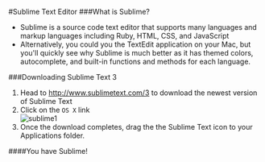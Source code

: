 #Sublime Text Editor 
###What is Sublime?
- Sublime is a source code text editor that supports many languages and markup languages including Ruby, HTML, CSS, and JavaScript
- Alternatively, you could you the TextEdit application on your Mac, but you'll quickly see why Sublime is much better as it has themed colors, autocomplete, and built-in functions and methods for each language.

###Downloading Sublime Text 3
1. Head to http://www.sublimetext.com/3 to download the newest version of Sublime Text
2. Click on the `OS X` link  
![sublime1](http://i.imgur.com/fuOoJg0.png)  
3. Once the download completes, drag the the Sublime Text icon to your Applications folder.  

####You have Sublime!

